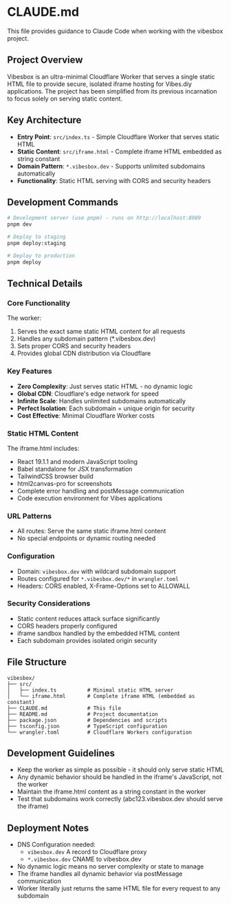 # CLAUDE.md

This file provides guidance to Claude Code when working with the vibesbox project.

## Project Overview

Vibesbox is an ultra-minimal Cloudflare Worker that serves a single static HTML file to provide secure, isolated iframe hosting for Vibes.diy applications. The project has been simplified from its previous incarnation to focus solely on serving static content.

## Key Architecture

- **Entry Point**: `src/index.ts` - Simple Cloudflare Worker that serves static HTML
- **Static Content**: `src/iframe.html` - Complete iframe HTML embedded as string constant
- **Domain Pattern**: `*.vibesbox.dev` - Supports unlimited subdomains automatically
- **Functionality**: Static HTML serving with CORS and security headers

## Development Commands

```bash
# Development server (use pnpm) - runs on http://localhost:8989
pnpm dev

# Deploy to staging
pnpm deploy:staging

# Deploy to production
pnpm deploy
```

## Technical Details

### Core Functionality

The worker:
1. Serves the exact same static HTML content for all requests
2. Handles any subdomain pattern (*.vibesbox.dev)
3. Sets proper CORS and security headers
4. Provides global CDN distribution via Cloudflare

### Key Features

- **Zero Complexity**: Just serves static HTML - no dynamic logic
- **Global CDN**: Cloudflare's edge network for speed
- **Infinite Scale**: Handles unlimited subdomains automatically
- **Perfect Isolation**: Each subdomain = unique origin for security
- **Cost Effective**: Minimal Cloudflare Worker costs

### Static HTML Content

The iframe.html includes:
- React 19.1.1 and modern JavaScript tooling
- Babel standalone for JSX transformation
- TailwindCSS browser build
- html2canvas-pro for screenshots
- Complete error handling and postMessage communication
- Code execution environment for Vibes applications

### URL Patterns

- All routes: Serve the same static iframe.html content
- No special endpoints or dynamic routing needed

### Configuration

- Domain: `vibesbox.dev` with wildcard subdomain support
- Routes configured for `*.vibesbox.dev/*` in `wrangler.toml`
- Headers: CORS enabled, X-Frame-Options set to ALLOWALL

### Security Considerations

- Static content reduces attack surface significantly
- CORS headers properly configured
- iframe sandbox handled by the embedded HTML content
- Each subdomain provides isolated origin security

## File Structure

```
vibesbox/
├── src/
│   ├── index.ts          # Minimal static HTML server
│   └── iframe.html       # Complete iframe HTML (embedded as constant)
├── CLAUDE.md             # This file
├── README.md             # Project documentation
├── package.json          # Dependencies and scripts
├── tsconfig.json         # TypeScript configuration
└── wrangler.toml         # Cloudflare Workers configuration
```

## Development Guidelines

- Keep the worker as simple as possible - it should only serve static HTML
- Any dynamic behavior should be handled in the iframe's JavaScript, not the worker
- Maintain the iframe.html content as a string constant in the worker
- Test that subdomains work correctly (abc123.vibesbox.dev should serve the iframe)

## Deployment Notes

- DNS Configuration needed:
  - `vibesbox.dev` A record to Cloudflare proxy
  - `*.vibesbox.dev` CNAME to vibesbox.dev
- No dynamic logic means no server complexity or state to manage
- The iframe handles all dynamic behavior via postMessage communication
- Worker literally just returns the same HTML file for every request to any subdomain